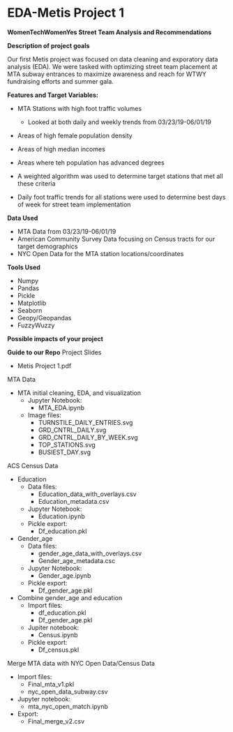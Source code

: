 # EDA-Metis Project 1

**WomenTechWomenYes Street Team Analysis and Recommendations**

**Description of project goals**

Our first Metis project was focused on data cleaning and exporatory data analysis (EDA). We were tasked with optimizing street team placement at MTA subway entrances to maximize awareness and reach for WTWY fundraising efforts and summer gala.

**Features and Target Variables:**

- MTA Stations with high foot traffic volumes
    - Looked at both daily and weekly trends from 03/23/19-06/01/19
- Areas of high female population density
- Areas of high median incomes
- Areas where teh population has advanced degrees

- A weighted algorithm was used to determine target stations that met all these criteria
- Daily foot traffic trends for all stations were used to determine best days of week for street team implementation

**Data Used**
- MTA Data from 03/23/19-06/01/19
- American Community Survey Data focusing on Census tracts for our target demographics
- NYC Open Data for the MTA station locations/coordinates

**Tools Used**
- Numpy
- Pandas
- Pickle
- Matplotlib
- Seaborn
- Geopy/Geopandas
- FuzzyWuzzy

**Possible impacts of your project**

**Guide to our Repo**
Project Slides
- Metis Project 1.pdf

MTA Data
- MTA initial cleaning, EDA, and visualization
    - Jupyter Notebook:
        - MTA_EDA.ipynb
    - Image files:
        - TURNSTILE_DAILY_ENTRIES.svg
        - GRD_CNTRL_DAILY.svg
        - GRD_CNTRL_DAILY_BY_WEEK.svg
        - TOP_STATIONS.svg
        - BUSIEST_DAY.svg

ACS Census Data
- Education
    - Data files:
        - Education_data_with_overlays.csv
        - Education_metadata.csv
    - Jupyter Notebook:
        - Education.ipynb
    - Pickle export:
        - Df_education.pkl
- Gender_age
    - Data files:
        - gender_age_data_with_overlays.csv
        - Gender_age_metadata.csc
    - Jupyter Notebook:
        - Gender_age.ipynb
    - Pickle export:
        - Df_gender_age.pkl
- Combine gender_age and education
    - Import files:
        - df_education.pkl
        - Df_gender_age.pkl
    - Jupiter notebook:
        - Census.ipynb
    - Pickle export:
        - Df_census.pkl


Merge MTA data with NYC Open Data/Census Data
- Import files:
    - Final_mta_v1.pkl
    - nyc_open_data_subway.csv
- Jupyter notebook:
    - mta_nyc_open_match.ipynb
- Export:
    - Final_merge_v2.csv